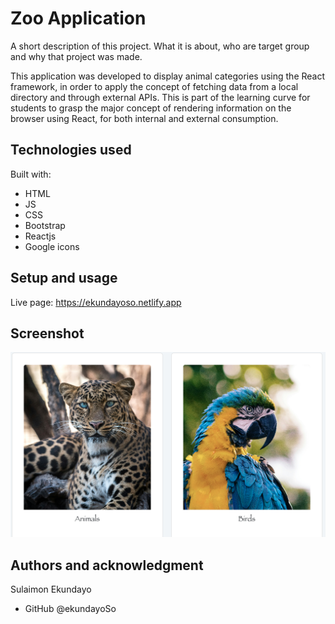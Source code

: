 # Zoo Application

A short description of this project. 
What it is about, who are target group and why that project was made. 

This application was developed to display animal categories using the React framework, in order to apply the concept of fetching data from a local directory and through external APIs. This is part of the learning curve for students to grasp the major concept of rendering information on the browser using React, for both internal and external consumption.

## Technologies used

Built with: 

- HTML
- JS
- CSS
- Bootstrap
- Reactjs 
- Google icons

## Setup and usage

Live page: https://ekundayoso.netlify.app

## Screenshot
<!-- ![screenshot](../zoo_app/src/assets/screenshot.png) -->
![screenshot](screenshot.png)


## Authors and acknowledgment

Sulaimon Ekundayo
- GitHub @ekundayoSo

